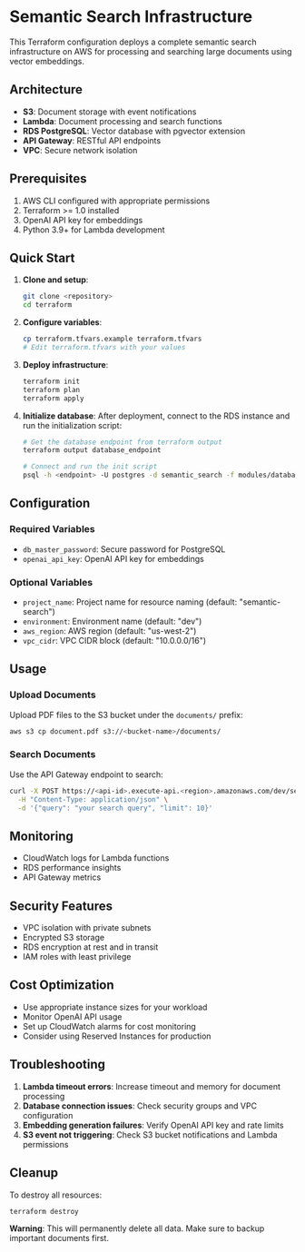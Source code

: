 # Semantic Search Infrastructure

This Terraform configuration deploys a complete semantic search infrastructure on AWS for processing and searching large documents using vector embeddings.

## Architecture

- **S3**: Document storage with event notifications
- **Lambda**: Document processing and search functions
- **RDS PostgreSQL**: Vector database with pgvector extension
- **API Gateway**: RESTful API endpoints
- **VPC**: Secure network isolation

## Prerequisites

1. AWS CLI configured with appropriate permissions
2. Terraform >= 1.0 installed
3. OpenAI API key for embeddings
4. Python 3.9+ for Lambda development

## Quick Start

1. **Clone and setup**:
   ```bash
   git clone <repository>
   cd terraform
   ```

2. **Configure variables**:
   ```bash
   cp terraform.tfvars.example terraform.tfvars
   # Edit terraform.tfvars with your values
   ```

3. **Deploy infrastructure**:
   ```bash
   terraform init
   terraform plan
   terraform apply
   ```

4. **Initialize database**:
   After deployment, connect to the RDS instance and run the initialization script:
   ```bash
   # Get the database endpoint from terraform output
   terraform output database_endpoint
   
   # Connect and run the init script
   psql -h <endpoint> -U postgres -d semantic_search -f modules/database/scripts/init_database.sql
   ```

## Configuration

### Required Variables

- `db_master_password`: Secure password for PostgreSQL
- `openai_api_key`: OpenAI API key for embeddings

### Optional Variables

- `project_name`: Project name for resource naming (default: "semantic-search")
- `environment`: Environment name (default: "dev")
- `aws_region`: AWS region (default: "us-west-2")
- `vpc_cidr`: VPC CIDR block (default: "10.0.0.0/16")

## Usage

### Upload Documents

Upload PDF files to the S3 bucket under the `documents/` prefix:

```bash
aws s3 cp document.pdf s3://<bucket-name>/documents/
```

### Search Documents

Use the API Gateway endpoint to search:

```bash
curl -X POST https://<api-id>.execute-api.<region>.amazonaws.com/dev/search \
  -H "Content-Type: application/json" \
  -d '{"query": "your search query", "limit": 10}'
```

## Monitoring

- CloudWatch logs for Lambda functions
- RDS performance insights
- API Gateway metrics

## Security Features

- VPC isolation with private subnets
- Encrypted S3 storage
- RDS encryption at rest and in transit
- IAM roles with least privilege

## Cost Optimization

- Use appropriate instance sizes for your workload
- Monitor OpenAI API usage
- Set up CloudWatch alarms for cost monitoring
- Consider using Reserved Instances for production

## Troubleshooting

1. **Lambda timeout errors**: Increase timeout and memory for document processing
2. **Database connection issues**: Check security groups and VPC configuration
3. **Embedding generation failures**: Verify OpenAI API key and rate limits
4. **S3 event not triggering**: Check S3 bucket notifications and Lambda permissions

## Cleanup

To destroy all resources:

```bash
terraform destroy
```

**Warning**: This will permanently delete all data. Make sure to backup important documents first.